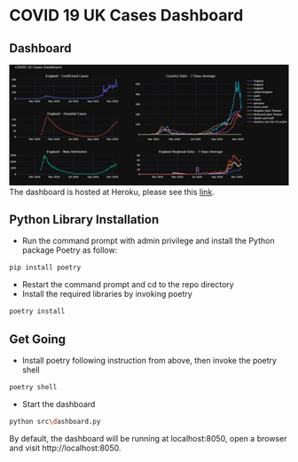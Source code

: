 # COVID 19 UK Cases Dashboard 

## Dashboard
![](img/dash.JPG)
The dashboard is hosted at Heroku, please see this [link](https://covid19-uk-surrey.herokuapp.com/).
## Python Library Installation 
- Run the command prompt with admin privilege and install the Python package Poetry as follow: 
```bash
pip install poetry
```
- Restart the command prompt and cd to the repo directory 
- Install the required libraries by invoking poetry 
```bash
poetry install 
``` 

## Get Going
- Install poetry following instruction from above, then invoke the poetry shell  
```bash
poetry shell 
``` 
- Start the dashboard
```bash
python src\dashboard.py
``` 
By default, the dashboard will be running at localhost:8050, open a browser and visit http://localhost:8050. 